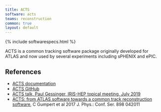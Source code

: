 ```yaml
---
title: ACTS
software: acts
teams: reconstruction
common: true
layout: default
---
```


{% include softwarespecs.html %}

ACTS is a common tracking software package originally developed for ATLAS and now used by several experiments including sPHENIX and ePIC. 

## References

- [ACTS documentation](https://acts.readthedocs.io/en/latest/)
- [ACTS GitHub](https://github.com/acts-project)
- [ACTS talk, Paul Gessinger, IRIS-HEP topical meeting, July 2019](https://indico.cern.ch/event/830160/contributions/3476465/attachments/1888774/3114355/iris-hep-acts-jul2019_v8.pdf)
- [ACTS: from ATLAS software towards a common track reconstruction software](https://iopscience.iop.org/article/10.1088/1742-6596/898/4/042011),  C Gumpert et al 2017 J. Phys.: Conf. Ser. 898 042011
